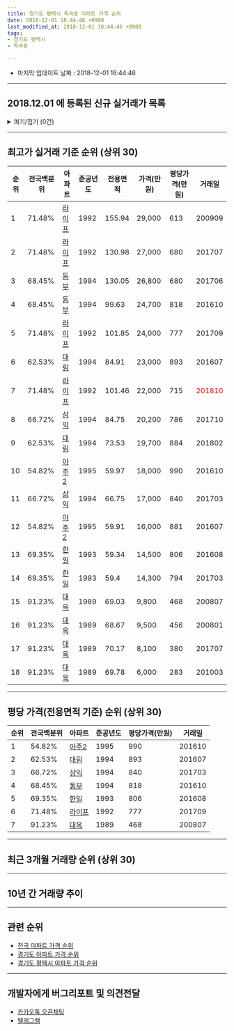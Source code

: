 ```yaml
---
title: 경기도 평택시 독곡동 아파트 가격 순위
date: 2018-12-01 18:44:46 +0900
last_modified_at: 2018-12-01 18:44:46 +0900
tags:
- 경기도 평택시
- 독곡동

---
```


* 마지막 업데이트 날짜 : 2018-12-01 18:44:46

---

## 2018.12.01 에 등록된 신규 실거래가 목록

<details>
<summary>펴기/접기 (0건)</summary>
<div markdown="1">

|아파트|전국백분위|준공년도|전용면적|가격(만원)|평당가격(만원)|거래일|
|---|---|---|---|---|---|---|
|없음|||||||


</div>
</details>

---

## 최고가 실거래 기준 순위 (상위 30)


|순위|전국백분위|아파트|준공년도|전용면적|가격(만원)|평당가격(만원)|거래일|
|---|---|---|---|---|---|---|---|
|1|71.48%|[라이프](https://search.naver.com/search.naver?query=%EA%B2%BD%EA%B8%B0%EB%8F%84+%ED%8F%89%ED%83%9D%EC%8B%9C+%EB%8F%85%EA%B3%A1%EB%8F%99+%EB%9D%BC%EC%9D%B4%ED%94%84)|1992|155.94|29,000|613|200909|
|2|71.48%|[라이프](https://search.naver.com/search.naver?query=%EA%B2%BD%EA%B8%B0%EB%8F%84+%ED%8F%89%ED%83%9D%EC%8B%9C+%EB%8F%85%EA%B3%A1%EB%8F%99+%EB%9D%BC%EC%9D%B4%ED%94%84)|1992|130.98|27,000|680|201707|
|3|68.45%|[동부](https://search.naver.com/search.naver?query=%EA%B2%BD%EA%B8%B0%EB%8F%84+%ED%8F%89%ED%83%9D%EC%8B%9C+%EB%8F%85%EA%B3%A1%EB%8F%99+%EB%8F%99%EB%B6%80)|1994|130.05|26,800|680|201706|
|4|68.45%|[동부](https://search.naver.com/search.naver?query=%EA%B2%BD%EA%B8%B0%EB%8F%84+%ED%8F%89%ED%83%9D%EC%8B%9C+%EB%8F%85%EA%B3%A1%EB%8F%99+%EB%8F%99%EB%B6%80)|1994|99.63|24,700|818|201610|
|5|71.48%|[라이프](https://search.naver.com/search.naver?query=%EA%B2%BD%EA%B8%B0%EB%8F%84+%ED%8F%89%ED%83%9D%EC%8B%9C+%EB%8F%85%EA%B3%A1%EB%8F%99+%EB%9D%BC%EC%9D%B4%ED%94%84)|1992|101.85|24,000|777|201709|
|6|62.53%|[대림](https://search.naver.com/search.naver?query=%EA%B2%BD%EA%B8%B0%EB%8F%84+%ED%8F%89%ED%83%9D%EC%8B%9C+%EB%8F%85%EA%B3%A1%EB%8F%99+%EB%8C%80%EB%A6%BC)|1994|84.91|23,000|893|201607|
|7|71.48%|[라이프](https://search.naver.com/search.naver?query=%EA%B2%BD%EA%B8%B0%EB%8F%84+%ED%8F%89%ED%83%9D%EC%8B%9C+%EB%8F%85%EA%B3%A1%EB%8F%99+%EB%9D%BC%EC%9D%B4%ED%94%84)|1992|101.46|22,000|715|<span style="color:red">201810</span>|
|8|66.72%|[삼익](https://search.naver.com/search.naver?query=%EA%B2%BD%EA%B8%B0%EB%8F%84+%ED%8F%89%ED%83%9D%EC%8B%9C+%EB%8F%85%EA%B3%A1%EB%8F%99+%EC%82%BC%EC%9D%B5)|1994|84.75|20,200|786|201710|
|9|62.53%|[대림](https://search.naver.com/search.naver?query=%EA%B2%BD%EA%B8%B0%EB%8F%84+%ED%8F%89%ED%83%9D%EC%8B%9C+%EB%8F%85%EA%B3%A1%EB%8F%99+%EB%8C%80%EB%A6%BC)|1994|73.53|19,700|884|201802|
|10|54.82%|[아주2](https://search.naver.com/search.naver?query=%EA%B2%BD%EA%B8%B0%EB%8F%84+%ED%8F%89%ED%83%9D%EC%8B%9C+%EB%8F%85%EA%B3%A1%EB%8F%99+%EC%95%84%EC%A3%BC2)|1995|59.97|18,000|990|201610|
|11|66.72%|[삼익](https://search.naver.com/search.naver?query=%EA%B2%BD%EA%B8%B0%EB%8F%84+%ED%8F%89%ED%83%9D%EC%8B%9C+%EB%8F%85%EA%B3%A1%EB%8F%99+%EC%82%BC%EC%9D%B5)|1994|66.75|17,000|840|201703|
|12|54.82%|[아주2](https://search.naver.com/search.naver?query=%EA%B2%BD%EA%B8%B0%EB%8F%84+%ED%8F%89%ED%83%9D%EC%8B%9C+%EB%8F%85%EA%B3%A1%EB%8F%99+%EC%95%84%EC%A3%BC2)|1995|59.91|16,000|881|201607|
|13|69.35%|[한일](https://search.naver.com/search.naver?query=%EA%B2%BD%EA%B8%B0%EB%8F%84+%ED%8F%89%ED%83%9D%EC%8B%9C+%EB%8F%85%EA%B3%A1%EB%8F%99+%ED%95%9C%EC%9D%BC)|1993|59.34|14,500|806|201608|
|14|69.35%|[한일](https://search.naver.com/search.naver?query=%EA%B2%BD%EA%B8%B0%EB%8F%84+%ED%8F%89%ED%83%9D%EC%8B%9C+%EB%8F%85%EA%B3%A1%EB%8F%99+%ED%95%9C%EC%9D%BC)|1993|59.4|14,300|794|201703|
|15|91.23%|[대옥](https://search.naver.com/search.naver?query=%EA%B2%BD%EA%B8%B0%EB%8F%84+%ED%8F%89%ED%83%9D%EC%8B%9C+%EB%8F%85%EA%B3%A1%EB%8F%99+%EB%8C%80%EC%98%A5)|1989|69.03|9,800|468|200807|
|16|91.23%|[대옥](https://search.naver.com/search.naver?query=%EA%B2%BD%EA%B8%B0%EB%8F%84+%ED%8F%89%ED%83%9D%EC%8B%9C+%EB%8F%85%EA%B3%A1%EB%8F%99+%EB%8C%80%EC%98%A5)|1989|68.67|9,500|456|200801|
|17|91.23%|[대옥](https://search.naver.com/search.naver?query=%EA%B2%BD%EA%B8%B0%EB%8F%84+%ED%8F%89%ED%83%9D%EC%8B%9C+%EB%8F%85%EA%B3%A1%EB%8F%99+%EB%8C%80%EC%98%A5)|1989|70.17|8,100|380|201707|
|18|91.23%|[대옥](https://search.naver.com/search.naver?query=%EA%B2%BD%EA%B8%B0%EB%8F%84+%ED%8F%89%ED%83%9D%EC%8B%9C+%EB%8F%85%EA%B3%A1%EB%8F%99+%EB%8C%80%EC%98%A5)|1989|69.78|6,000|283|201003|


---

## 평당 가격(전용면적 기준) 순위 (상위 30)


|순위|전국백분위|아파트|준공년도|평당가격(만원)|거래일|
|---|---|---|---|---|---|
|1|54.82%|[아주2](https://search.naver.com/search.naver?query=%EA%B2%BD%EA%B8%B0%EB%8F%84+%ED%8F%89%ED%83%9D%EC%8B%9C+%EB%8F%85%EA%B3%A1%EB%8F%99+%EC%95%84%EC%A3%BC2)|1995|990|201610|
|2|62.53%|[대림](https://search.naver.com/search.naver?query=%EA%B2%BD%EA%B8%B0%EB%8F%84+%ED%8F%89%ED%83%9D%EC%8B%9C+%EB%8F%85%EA%B3%A1%EB%8F%99+%EB%8C%80%EB%A6%BC)|1994|893|201607|
|3|66.72%|[삼익](https://search.naver.com/search.naver?query=%EA%B2%BD%EA%B8%B0%EB%8F%84+%ED%8F%89%ED%83%9D%EC%8B%9C+%EB%8F%85%EA%B3%A1%EB%8F%99+%EC%82%BC%EC%9D%B5)|1994|840|201703|
|4|68.45%|[동부](https://search.naver.com/search.naver?query=%EA%B2%BD%EA%B8%B0%EB%8F%84+%ED%8F%89%ED%83%9D%EC%8B%9C+%EB%8F%85%EA%B3%A1%EB%8F%99+%EB%8F%99%EB%B6%80)|1994|818|201610|
|5|69.35%|[한일](https://search.naver.com/search.naver?query=%EA%B2%BD%EA%B8%B0%EB%8F%84+%ED%8F%89%ED%83%9D%EC%8B%9C+%EB%8F%85%EA%B3%A1%EB%8F%99+%ED%95%9C%EC%9D%BC)|1993|806|201608|
|6|71.48%|[라이프](https://search.naver.com/search.naver?query=%EA%B2%BD%EA%B8%B0%EB%8F%84+%ED%8F%89%ED%83%9D%EC%8B%9C+%EB%8F%85%EA%B3%A1%EB%8F%99+%EB%9D%BC%EC%9D%B4%ED%94%84)|1992|777|201709|
|7|91.23%|[대옥](https://search.naver.com/search.naver?query=%EA%B2%BD%EA%B8%B0%EB%8F%84+%ED%8F%89%ED%83%9D%EC%8B%9C+%EB%8F%85%EA%B3%A1%EB%8F%99+%EB%8C%80%EC%98%A5)|1989|468|200807|


---

## 최근 3개월 거래량 순위 (상위 30)


<div style="width:100%;">
    <canvas id="deal_count_ranking" height="250"></canvas>
</div>


<script>
new Chart(document.getElementById("deal_count_ranking"), {
    type: 'horizontalBar',
    data: {
        labels: ['동부', '라이프', '아주2', '한일', '대림'],
        datasets: [{
            label: '실거래 수',
            data: [3, 2, 1, 1, 1],
            borderColor: "rgba(255, 0, 128, 1)",
            backgroundColor: "rgba(255, 0, 128, 0.5)",
            fill: false,
        }]
    },
    options: {
        responsive: true,
        title: {
            display: true,
            text: '최근 3개월 거래량 순위'
        },
        tooltips: {
            mode: 'index',
            intersect: false,
            callbacks: {
                title: function(tooltipItems, data) {
                    return "실거래 수:";
                },
                label: function(tooltipItem, data) {
                    return data.labels[tooltipItem.index] + ": " + tooltipItem.xLabel;
                }
            }
        },
        hover: {
            mode: 'nearest',
            intersect: true
        },
        scales: {
            xAxes: [{
                display: true,
                scaleLabel: {
                    display: true,
                    labelString: '실거래 수'
                },
                ticks: {
                    suggestedMin: 0,
                }
            }],
            yAxes: [{
                display: true,
                ticks: {
                    autoSkip: false,
                    callback: function(value, index, values) {
                        if (value.length > 15)
                            return value.substr(0, 13) + "...";
                        else
                            return value;
                    }
                },
                scaleLabel: {
                    display: false,
                }
            }]
        }
    }
});

</script>


---

## 10년 간 거래량 추이


<div style="width:100%;">
    <canvas id="deal_progress" height="250"></canvas>
</div>

<script>
new Chart(document.getElementById("deal_progress"), {
    type: 'line',
    data: {
        labels: ['200812','200901','200902','200903','200904','200905','200906','200907','200908','200909','200910','200911','200912','201001','201002','201003','201004','201005','201006','201007','201008','201009','201010','201011','201012','201101','201102','201103','201104','201105','201106','201107','201108','201109','201110','201111','201112','201201','201202','201203','201204','201205','201206','201207','201208','201209','201210','201211','201212','201301','201302','201303','201304','201305','201306','201307','201308','201309','201310','201311','201312','201401','201402','201403','201404','201405','201406','201407','201408','201409','201410','201411','201412','201501','201502','201503','201504','201505','201506','201507','201508','201509','201510','201511','201512','201601','201602','201603','201604','201605','201606','201607','201608','201609','201610','201611','201612','201701','201702','201703','201704','201705','201706','201707','201708','201709','201710','201711','201712','201801','201802','201803','201804','201805','201806','201807','201808','201809','201810','201811','201812'],
        datasets: [{
            label: '실거래 수',
            pointRadius: 1,
            data: [3, 2, 7, 9, 16, 17, 20, 18, 22, 17, 23, 10, 4, 12, 13, 18, 13, 14, 9, 9, 7, 12, 16, 12, 12, 35, 42, 32, 31, 23, 22, 18, 25, 23, 18, 19, 11, 10, 19, 18, 14, 11, 16, 9, 10, 8, 6, 8, 6, 7, 7, 19, 23, 7, 12, 7, 10, 15, 19, 5, 8, 15, 6, 12, 20, 15, 10, 9, 10, 11, 15, 12, 5, 20, 19, 20, 28, 24, 12, 16, 20, 16, 24, 15, 11, 10, 12, 13, 20, 11, 10, 12, 12, 8, 24, 8, 7, 7, 4, 13, 4, 12, 13, 12, 7, 15, 10, 6, 4, 5, 11, 6, 1, 5, 12, 5, 9, 3, 5, 3, 0],
            borderColor: "rgba(255, 201, 14, 1)",
            backgroundColor: "rgba(255, 201, 14, 0.5)",
            fill: true,
        }]
    },
    options: {
        responsive: true,
        title: {
            display: true,
            text: '10년간 거래량 추이'
        },
        tooltips: {
            mode: 'index',
            intersect: false,
        },
        hover: {
            mode: 'nearest',
            intersect: true
        },
        scales: {
            xAxes: [{
                display: true,
                scaleLabel: {
                    display: true,
                    labelString: '년/월'
                }
            }],
            yAxes: [{
                display: true,
                ticks: {
                    suggestedMin: 0,
                },
                scaleLabel: {
                    display: true,
                    labelString: '실거래 수'
                }
            }]
        }
    }
});

</script>


---

## 관련 순위

- [전국 아파트 가격 순위](https://inasie.github.io/apt-ranking/전국)
- [경기도 아파트 가격 순위](https://inasie.github.io/apt-ranking/경기도)
- [경기도 평택시 아파트 가격 순위](https://inasie.github.io/apt-ranking/경기도-평택시)


---

## 개발자에게 버그리포트 및 의견전달

- [카카오톡 오픈채팅](https://open.kakao.com/o/gLJUAP4)
- [텔레그램](https://t.me/inasie)

